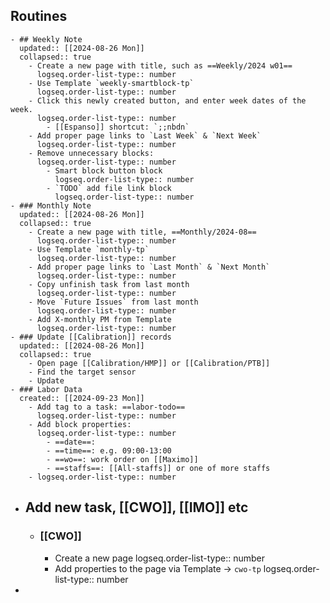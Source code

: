 ## Routines
	- ## Weekly Note 
	  updated:: [[2024-08-26 Mon]]
	  collapsed:: true
		- Create a new page with title, such as ==Weekly/2024 w01==
		  logseq.order-list-type:: number
		- Use Template `weekly-smartblock-tp`
		  logseq.order-list-type:: number
		- Click this newly created button, and enter week dates of the week. 
		  logseq.order-list-type:: number
			- [[Espanso]] shortcut: `;;nbdn`
		- Add proper page links to `Last Week` & `Next Week`
		  logseq.order-list-type:: number
		- Remove unnecessary blocks: 
		  logseq.order-list-type:: number
			- Smart block button block
			  logseq.order-list-type:: number
			- `TODO` add file link block
			  logseq.order-list-type:: number
	- ### Monthly Note
	  updated:: [[2024-08-26 Mon]]
	  collapsed:: true
		- Create a new page with title, ==Monthly/2024-08==
		  logseq.order-list-type:: number
		- Use Template `monthly-tp`
		  logseq.order-list-type:: number
		- Add proper page links to `Last Month` & `Next Month`
		  logseq.order-list-type:: number
		- Copy unfinish task from last month
		  logseq.order-list-type:: number
		- Move `Future Issues` from last month
		  logseq.order-list-type:: number
		- Add X-monthly PM from Template
		  logseq.order-list-type:: number
	- ### Update [[Calibration]] records
	  updated:: [[2024-08-26 Mon]]
	  collapsed:: true
		- Open page [[Calibration/HMP]] or [[Calibration/PTB]]
		- Find the target sensor
		- Update
	- ### Labor Data
	  created:: [[2024-09-23 Mon]]
		- Add tag to a task: ==labor-todo==
		  logseq.order-list-type:: number
		- Add block properties: 
		  logseq.order-list-type:: number
			- ==date==:
			- ==time==: e.g. 09:00-13:00
			- ==wo==: work order on [[Maximo]]
			- ==staffs==: [[All-staffs]] or one of more staffs
		- logseq.order-list-type:: number
- ## Add new task, [[CWO]], [[IMO]] etc
	- ### [[CWO]]
		- Create a new page
		  logseq.order-list-type:: number
		- Add properties to the page via Template -> `cwo-tp`
		  logseq.order-list-type:: number
-